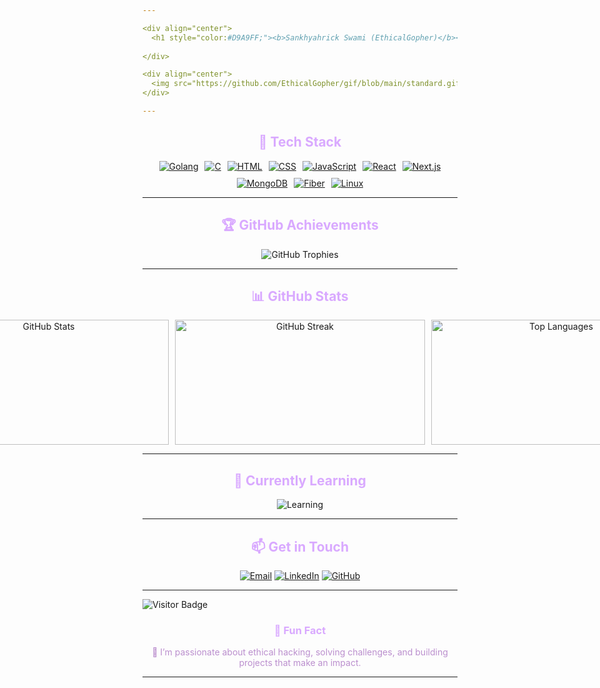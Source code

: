 ```yaml
---

<div align="center">
  <h1 style="color:#D9A9FF;"><b>Sankhyahrick Swami (EthicalGopher)</b></h1>
  
</div>

<div align="center">
  <img src="https://github.com/EthicalGopher/gif/blob/main/standard.gif?raw=true" alt="Banner" />
</div>  

---
```


<div align="center">
  <h2 style="color:#D9A9FF;">🌟 <b>Tech Stack</b></h2>
</div>

<div align="center" style="display: flex; flex-wrap: wrap; justify-content: center; gap: 10px;">  
  <a href="#"><img src="https://img.shields.io/badge/-Golang-7C3AED?logo=go&logoColor=white&style=for-the-badge" alt="Golang" /></a>  
  <a href="#"><img src="https://img.shields.io/badge/-C-8E44AD?logo=c&logoColor=white&style=for-the-badge" alt="C" /></a>  
  <a href="#"><img src="https://img.shields.io/badge/-HTML5-E34F26?logo=html5&logoColor=white&style=for-the-badge" alt="HTML" /></a>  
  <a href="#"><img src="https://img.shields.io/badge/-CSS3-1572B6?logo=css3&logoColor=white&style=for-the-badge" alt="CSS" /></a>  
  <a href="#"><img src="https://img.shields.io/badge/-JavaScript-F7DF1E?logo=javascript&logoColor=black&style=for-the-badge" alt="JavaScript" /></a>  
  <a href="#"><img src="https://img.shields.io/badge/-React-61DAFB?logo=react&logoColor=black&style=for-the-badge" alt="React" /></a>  
  <a href="#"><img src="https://img.shields.io/badge/-Next.js-000000?logo=next.js&logoColor=white&style=for-the-badge" alt="Next.js" /></a>  
  <a href="#"><img src="https://img.shields.io/badge/-MongoDB-7D3C98?logo=mongodb&logoColor=white&style=for-the-badge" alt="MongoDB" /></a>  
  <a href="#"><img src="https://img.shields.io/badge/-Fiber-5B2C6F?logo=fiber&logoColor=white&style=for-the-badge" alt="Fiber" /></a>  
  <a href="#"><img src="https://img.shields.io/badge/-Linux-FCC624?logo=linux&logoColor=black&style=for-the-badge" alt="Linux" /></a>  
</div>  

---

<div align="center">
  <h2 style="color:#D9A9FF;">🏆 <b>GitHub Achievements</b></h2>
</div>

<div align="center">  
  <img src="https://github-profile-trophy.vercel.app/?username=EthicalGopher&theme=radical&margin-w=15&margin-h=15" alt="GitHub Trophies" />  
</div>  

---

<div align="center">
  <h2 style="color:#D9A9FF;">📊 <b>GitHub Stats</b></h2>
</div>

<div align="center" style="display: flex; justify-content: center; gap: 10px;">  
  <img src="https://github-readme-stats.vercel.app/api?username=EthicalGopher&show_icons=true&theme=radical" alt="GitHub Stats" height="200px" width="400px" />  
  <img src="https://github-readme-streak-stats.herokuapp.com/?user=EthicalGopher&theme=radical" alt="GitHub Streak" height="200px" width="400px" />  
  <img src="https://github-readme-stats.vercel.app/api/top-langs/?username=EthicalGopher&layout=compact&theme=radical" alt="Top Languages" height="200px" width="400px" />  
</div>  

---

<div align="center">
  <h2 style="color:#D9A9FF;">🎯 <b>Currently Learning</b></h2>
</div>

<div align="center">  
  <img src="https://skillicons.dev/icons?i=graphql,kubernetes" alt="Learning" />  
</div>  

---

<div align="center">
  <h2 style="color:#D9A9FF;">📫 <b>Get in Touch</b></h2>
</div>

<div align="center">  
  <a href="mailto:sankhyahricks@gmail.com"><img src="https://img.shields.io/badge/-Email-8E44AD?logo=gmail&logoColor=white&style=for-the-badge" alt="Email" /></a>  
  <a href="https://www.linkedin.com/in/sankhyahrick-swami-5b6279321/"><img src="https://img.shields.io/badge/-LinkedIn-7D3C98?logo=linkedin&logoColor=white&style=for-the-badge" alt="LinkedIn" /></a>  
  <a href="https://github.com/EthicalGopher"><img src="https://img.shields.io/badge/-GitHub-2C3E50?logo=github&logoColor=white&style=for-the-badge" alt="GitHub" /></a>  
</div>  

---


  ![Visitor Badge](https://visitor-badge.laobi.icu/badge?page_id=EthicalGopher.EthicalGopher)



<div align="center">
  <h3 style="color:#D9A9FF;">🎉 <b>Fun Fact</b></h3>
  <p style="color:#BB8FCE;">🌟 I’m passionate about ethical hacking, solving challenges, and building projects that make an impact.</p>  
</div>

---  
